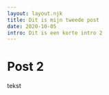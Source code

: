 ```yaml
---
layout: layout.njk
title: Dit is mijn tweede post
date: 2020-10-05
intro: Dit is een korte intro 2
---
```


# Post 2

tekst